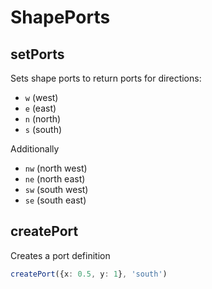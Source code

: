 # ShapePorts

## setPorts

Sets shape ports to return ports for directions:

- `w` (west)
- `e` (east)
- `n` (north)
- `s` (south)

Additionally

- `nw` (north west)
- `ne` (north east)
- `sw` (south west)
- `se` (south east)

## createPort

Creates a port definition

```ts
createPort({x: 0.5, y: 1}, 'south')
```